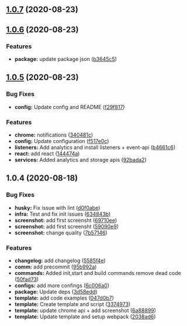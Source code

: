 ## [1.0.7](https://github.com/dmitry-tuzenkov/create-chrome-extensions/compare/v1.0.6...v1.0.7) (2020-08-23)



## [1.0.6](https://github.com/dmitry-tuzenkov/create-chrome-extensions/compare/v1.0.5...v1.0.6) (2020-08-23)


### Features

* **package:** update package json ([b3645c5](https://github.com/dmitry-tuzenkov/create-chrome-extensions/commit/b3645c557e0225db89e979250a637c0baf2a3dd5))



## [1.0.5](https://github.com/dmitry-tuzenkov/create-chrome-extensions/compare/v1.0.4...v1.0.5) (2020-08-23)


### Bug Fixes

* **config:** Update config and README ([f29f817](https://github.com/dmitry-tuzenkov/create-chrome-extensions/commit/f29f8173e94f1fef3cd0ebb68dd36220be8ffca6))


### Features

* **chrome:** notifications ([340481c](https://github.com/dmitry-tuzenkov/create-chrome-extensions/commit/340481c02a3a1bdfd7ea9cccdf2c3d4bf5d3a0e2))
* **config:** Update configuration ([f517e0c](https://github.com/dmitry-tuzenkov/create-chrome-extensions/commit/f517e0cad2068bd6f6e744cd53afcc5ff80c3223))
* **listeners:** Add analytics and install listeners + event-api ([b4661c6](https://github.com/dmitry-tuzenkov/create-chrome-extensions/commit/b4661c666f87f44db85717b91caffc42ad62f922))
* **react:** add react ([144474a](https://github.com/dmitry-tuzenkov/create-chrome-extensions/commit/144474adbd373b03733ccaac138f3fee18f2b4c1))
* **services:** Added analytics and storage apis ([92bada2](https://github.com/dmitry-tuzenkov/create-chrome-extensions/commit/92bada27c4d4e383a78db4ab9d3fe755a5583921))



## 1.0.4 (2020-08-18)


### Bug Fixes

* **husky:** Fix issue with lint ([d0f0abe](https://github.com/dmitry-tuzenkov/create-chrome-extensions/commit/d0f0abee40a668d57e7047facfe3016f9656a061))
* **infra:** Test and fix init issues ([634843b](https://github.com/dmitry-tuzenkov/create-chrome-extensions/commit/634843bd9b771577f97210163314616dbd4d3561))
* **screenshot:** add first screensht ([69710ee](https://github.com/dmitry-tuzenkov/create-chrome-extensions/commit/69710ee47884703951009b2838a469fe9739cdb4))
* **screenshot:** add first screensht ([59090e9](https://github.com/dmitry-tuzenkov/create-chrome-extensions/commit/59090e96ce7552ee0e855d7bd8cfc272c7ca7bfb))
* **screenshot:** change quality ([7b57146](https://github.com/dmitry-tuzenkov/create-chrome-extensions/commit/7b57146345cbfc0d9baf784b9058e18e8a35738c))


### Features

* **changelog:** add changelog ([5585f4e](https://github.com/dmitry-tuzenkov/create-chrome-extensions/commit/5585f4ef9c86750e8c89c1ce85abd482b8b8bf6c))
* **comm:** add precommit ([95b992a](https://github.com/dmitry-tuzenkov/create-chrome-extensions/commit/95b992a01d1c8042f7cd8b64bde336e1a350499c))
* **commands:** Added init,start and build commands remove dead code ([50fad73](https://github.com/dmitry-tuzenkov/create-chrome-extensions/commit/50fad737bf63d267af2c7e1375df987710c4d191))
* **configs:** add more confings ([6c006a0](https://github.com/dmitry-tuzenkov/create-chrome-extensions/commit/6c006a014dd871a4c33679bf9755223dcd60fec3))
* **package:** Update deps ([3d58edd](https://github.com/dmitry-tuzenkov/create-chrome-extensions/commit/3d58edd2ee2b879e11a1a092b96f5ba19ca036d1))
* **template:** add code examples ([047d0b7](https://github.com/dmitry-tuzenkov/create-chrome-extensions/commit/047d0b7739f1bf6527e2dba8b120c220be6400cd))
* **template:** Create template and script ([3374973](https://github.com/dmitry-tuzenkov/create-chrome-extensions/commit/33749739aea83310ae18b4fa9e4bfccef70d3644))
* **template:** update chrome api + add screenshot ([6a88899](https://github.com/dmitry-tuzenkov/create-chrome-extensions/commit/6a88899cc495ed2389be69c278a3b32cb3aa0816))
* **template:** Update template and setup webpack ([2038ad6](https://github.com/dmitry-tuzenkov/create-chrome-extensions/commit/2038ad6537fca83a4c3dbebdd89b9e3c4eec3fd0))




